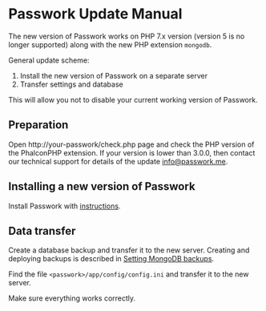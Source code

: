 # Passwork Update Manual

The new version of Passwork works on PHP 7.x version (version 5 is no longer supported) along with the new PHP extension `mongodb`.

General update scheme:

1. Install the new version of Passwork on a separate server
2. Transfer settings and database

This will allow you not to disable your current working version of Passwork.

## Preparation
Open http://your-passwork/check.php page and check the PHP version of the PhalconPHP extension.
If your version is lower than 3.0.0, then contact our technical support for details of the update <info@passwork.me>.

## Installing a new version of Passwork
Install Passwork with [instructions](../README.md).

## Data transfer
Create a database backup and transfer it to the new server.
Creating and deploying backups is described in [Setting MongoDB backups](../Backups.md).

Find the file `<passwork>/app/config/config.ini` and transfer it to the new server.

Make sure everything works correctly.